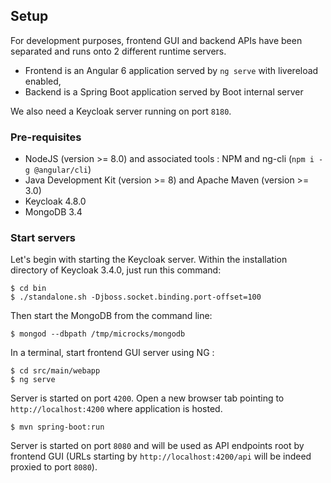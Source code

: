 ## Setup

For development purposes, frontend GUI and backend APIs have been separated and runs onto 2 different runtime servers.
* Frontend is an Angular 6 application served by `ng serve` with livereload enabled,
* Backend is a Spring Boot application served by Boot internal server

We also need a Keycloak server running on port `8180`. 

### Pre-requisites

* NodeJS (version >= 8.0) and associated tools : NPM and ng-cli (`npm i -g @angular/cli`)
* Java Development Kit (version >= 8) and Apache Maven (version >= 3.0)
* Keycloak 4.8.0
* MongoDB 3.4

### Start servers

Let's begin with starting the Keycloak server. Within the installation directory of Keycloak 3.4.0, just run this command:

```
$ cd bin
$ ./standalone.sh -Djboss.socket.binding.port-offset=100
```

Then start the MongoDB from the command line:

```
$ mongod --dbpath /tmp/microcks/mongodb
```

In a terminal, start frontend GUI server using NG :

```
$ cd src/main/webapp
$ ng serve
```

Server is started on port `4200`. Open a new browser tab pointing to `http://localhost:4200` where application is hosted.

```
$ mvn spring-boot:run
```

Server is started on port `8080` and will be used as API endpoints root by frontend GUI (URLs starting by `http://localhost:4200/api` will be indeed proxied to port `8080`).
